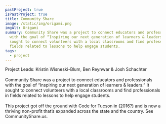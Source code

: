 ```yaml
---
pastProject: true
isPastProject: true
title: Community Share
image: /static/img/origami.png
imgAlt: Origami
summary: Community Share was a project to connect educators and professionals
  with the goal of “Inspiring our next generation of learners & leaders.” It
  sought to connect volunteers with a local classrooms and find professionals in
  fields related to lessons to help engage students.
tags:
  - project
---
```

Project Leads: Kristin Wisneski-Blum, Ben Reynwar & Josh Schachter\
\
Community Share was a project to connect educators and professionals with the goal of “Inspiring our next generation of learners & leaders.” It sought to connect volunteers with a local classrooms and find professionals in fields related to lessons to help engage students.\
\
This project got off the ground with Code for Tucson in (2016?) and is now a thriving non-profit that’s expanded across the state and the country. See CommunityShare.us.